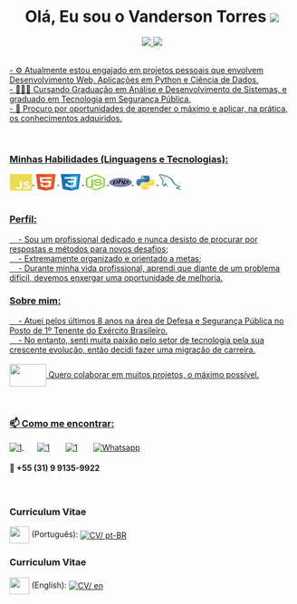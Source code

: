 <h1 align="center"> Olá, Eu sou o Vanderson Torres <img src="https://github.com/blackcater/blackcater/raw/main/images/Hi.gif" height="32"/> </h1>

<div style="display: inline_block" align="center">
  <a href="https://github.com/VandersonTorres">
    <img height="180em" src="https://github-readme-stats.vercel.app/api?username=VandersonTorres&show_icons=true&hide=prs&theme=merko">
    <img height="180em" src="https://github-readme-stats.vercel.app/api/top-langs/?username=VandersonTorres&layout=compact&hide=html"
  </a>
</div><br/>

<div>
   <p>
    - ⚙️ Atualmente estou engajado em projetos pessoais que envolvem Desenvolvimento Web, Aplicações em Python e Ciência de Dados. <br/>
    - 👨🏽‍🎓 Cursando Graduação em Análise e Desenvolvimento de Sistemas, e graduado em Tecnologia em Segurança Pública. <br/>
    - 👀 Procuro por oportunidades de aprender o máximo e aplicar, na prática, os conhecimentos adquiridos.
  </p>
</div>

<div style="display: inline_block"><br/>
  <h3> Minhas Habilidades (Linguagens e Tecnologias): </h3>
  <img align="center" alt="Vanderson-Js" height="30" width="40" src="https://raw.githubusercontent.com/devicons/devicon/master/icons/javascript/javascript-plain.svg">
  <img align="center" alt="Vanderson-HTML" height="30" width="40" src="https://raw.githubusercontent.com/devicons/devicon/master/icons/html5/html5-original.svg">
  <img align="center" alt="Vanderson-CSS" height="30" width="40" src="https://raw.githubusercontent.com/devicons/devicon/master/icons/css3/css3-original.svg">
  <img align="center" alt="Vanderson-Node" height="30" width="40" src="https://raw.githubusercontent.com/devicons/devicon/master/icons/nodejs/nodejs-original.svg">
  <img align="center" alt="Vanderson-Php" height="30" width="40" src="https://raw.githubusercontent.com/devicons/devicon/master/icons/php/php-original.svg">
  <img align="center" alt="Vanderson-Python" height="30" width="40" src="https://raw.githubusercontent.com/devicons/devicon/master/icons/python/python-original.svg">
  <img align="center" alt="Vanderson-Mysql" height="30" width="40" src="https://raw.githubusercontent.com/devicons/devicon/master/icons/mysql/mysql-original.svg">
</div><br/>

<div>
  <h3> Perfil: </h3>
  <p>
    &nbsp&nbsp&nbsp - Sou um profissional dedicado e nunca desisto de procurar por respostas e métodos para novos desafios;<br/>
    &nbsp&nbsp&nbsp - Extremamente organizado e orientado a metas;</br>
    &nbsp&nbsp&nbsp - Durante minha vida profissional, aprendi que diante de um problema difícil, devemos enxergar uma oportunidade de melhoria.<br/>
  </p>
  
  <h3> Sobre mim: </h3>
  <p>
    &nbsp&nbsp&nbsp - Atuei pelos últimos 8 anos na área de Defesa e Segurança Pública no Posto de 1º Tenente do Exército Brasileiro. <br/>
    &nbsp&nbsp&nbsp - No entanto, senti muita paixão pelo setor de tecnologia pela sua crescente evolução, então decidi fazer uma migração de carreira. <br/><br/>
    <img src="https://gifs.eco.br/wp-content/uploads/2022/07/gifs-de-aperto-de-mao-14.gif" align="center" height="40" width="65"> Quero colaborar em muitos projetos, o máximo possível.
 
  </p></br>
</div>

<div>
  <h3> 📫 Como me encontrar: </h3>
  <p align="left" dir="auto">
    <a a rel="noopener" data-link="mailto:vanderson.torres1@hotmail.com" href="mailto:vanderson.torres1@hotmail.com" target="_top"><img align="center" src="https://bit.ly/3EYccvH" alt="1" height="50" width="50" style="max-width: 100%;"> </a> &nbsp &nbsp &nbsp
    <a href="https://www.linkedin.com/in/vanderson-torres-de-fátima" rel="nofollow"><img align="center" src="https://bit.ly/3yepBf4" alt="1" height="40" width="40" style="max-width: 100%;"></a> &nbsp &nbsp &nbsp
    <a href="https://www.instagram.com/vanderson._torres/" rel="nofollow"><img align="center" src="https://bit.ly/3IPIQ3B" alt="1" height="40" width="40" style="max-width: 100%;"></a> &nbsp &nbsp &nbsp
    <a href="https://api.whatsapp.com/send?phone=5531991359922" rel="nofollow"><img align="center" src="https://png.pngtree.com/png-vector/20221018/ourmid/pngtree-whatsapp-icon-png-image_6315990.png" alt="Whatsapp" height="40" width="40" style="max-width: 100%;"></a><br/>
  </p>
  <h4> 📲 +55 (31) 9 9135-9922 </h4>
</div><br/>

<div>
  <h3> Curriculum Vitae </h3>
  <p> <img src="https://www.countryflags.com/wp-content/uploads/brazil-flag-png-xl.png" align="center" height="30" width="35"> 
    (Português): <a href="https://bit.ly/3mq0fIF" rel="nofollow"><img align="center" src="https://estuarine.jp/wp-content/uploads/2020/05/google-drive-icon480.png" alt="CV/ pt-BR" height="70" width="70" style="max-width: 100%;"></a>
  </p>
  <h3> Curriculum Vitae </h3>
  <p> <img src="https://www.freepnglogos.com/uploads/american-flag-png/simple-american-flag-16.png" align="center" height="30" width="35">
    (English): <a href="https://bit.ly/3ZymvOY" rel="nofollow"><img align="center" src="https://estuarine.jp/wp-content/uploads/2020/05/google-drive-icon480.png" alt="CV/ en" height="70" width="70" style="max-width: 100%;"></a></br>
  </p>
</div>

